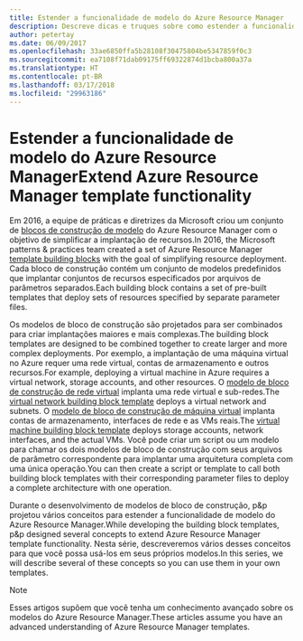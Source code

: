 ```yaml
---
title: Estender a funcionalidade de modelo do Azure Resource Manager
description: Descreve dicas e truques sobre como estender a funcionalidade de modelo do Azure Resource Manager
author: petertay
ms.date: 06/09/2017
ms.openlocfilehash: 33ae6850ffa5b28108f30475804be5347859f0c3
ms.sourcegitcommit: ea7108f71dab09175ff69322874d1bcba800a37a
ms.translationtype: HT
ms.contentlocale: pt-BR
ms.lasthandoff: 03/17/2018
ms.locfileid: "29963186"
---
```

# <a name="extend-azure-resource-manager-template-functionality"></a><span data-ttu-id="847ae-103">Estender a funcionalidade de modelo do Azure Resource Manager</span><span class="sxs-lookup"><span data-stu-id="847ae-103">Extend Azure Resource Manager template functionality</span></span>

<span data-ttu-id="847ae-104">Em 2016, a equipe de práticas e diretrizes da Microsoft criou um conjunto de [blocos de construção de modelo](https://github.com/mspnp/template-building-blocks/wiki) do Azure Resource Manager com o objetivo de simplificar a implantação de recursos.</span><span class="sxs-lookup"><span data-stu-id="847ae-104">In 2016, the Microsoft patterns & practices team created a set of Azure Resource Manager [template building blocks](https://github.com/mspnp/template-building-blocks/wiki) with the goal of simplifying resource deployment.</span></span> <span data-ttu-id="847ae-105">Cada bloco de construção contém um conjunto de modelos predefinidos que implantar conjuntos de recursos especificados por arquivos de parâmetros separados.</span><span class="sxs-lookup"><span data-stu-id="847ae-105">Each building block contains a set of pre-built templates that deploy sets of resources specified by separate parameter files.</span></span>

<span data-ttu-id="847ae-106">Os modelos de bloco de construção são projetados para ser combinados para criar implantações maiores e mais complexas.</span><span class="sxs-lookup"><span data-stu-id="847ae-106">The building block templates are designed to be combined together to create larger and more complex deployments.</span></span> <span data-ttu-id="847ae-107">Por exemplo, a implantação de uma máquina virtual no Azure requer uma rede virtual, contas de armazenamento e outros recursos.</span><span class="sxs-lookup"><span data-stu-id="847ae-107">For example, deploying a virtual machine in Azure requires a virtual network, storage accounts, and other resources.</span></span> <span data-ttu-id="847ae-108">O [modelo de bloco de construção de rede virtual](https://github.com/mspnp/template-building-blocks/wiki/VNet-(v1)) implanta uma rede virtual e sub-redes.</span><span class="sxs-lookup"><span data-stu-id="847ae-108">The [virtual network building block template](https://github.com/mspnp/template-building-blocks/wiki/VNet-(v1)) deploys a virtual network and subnets.</span></span> <span data-ttu-id="847ae-109">O [modelo de bloco de construção de máquina virtual](https://github.com/mspnp/template-building-blocks/wiki/Windows-and-Linux-VMs-(v1)) implanta contas de armazenamento, interfaces de rede e as VMs reais.</span><span class="sxs-lookup"><span data-stu-id="847ae-109">The [virtual machine building block template](https://github.com/mspnp/template-building-blocks/wiki/Windows-and-Linux-VMs-(v1)) deploys storage accounts, network interfaces, and the actual VMs.</span></span> <span data-ttu-id="847ae-110">Você pode criar um script ou um modelo para chamar os dois modelos de bloco de construção com seus arquivos de parâmetro correspondente para implantar uma arquitetura completa com uma única operação.</span><span class="sxs-lookup"><span data-stu-id="847ae-110">You can then create a script or template to call both building block templates with their corresponding parameter files to deploy a complete architecture with one operation.</span></span>

<span data-ttu-id="847ae-111">Durante o desenvolvimento de modelos de bloco de construção, p&p projetou vários conceitos para estender a funcionalidade de modelo do Azure Resource Manager.</span><span class="sxs-lookup"><span data-stu-id="847ae-111">While developing the building block templates, p&p designed several concepts to extend Azure Resource Manager template functionality.</span></span> <span data-ttu-id="847ae-112">Nesta série, descreveremos vários desses conceitos para que você possa usá-los em seus próprios modelos.</span><span class="sxs-lookup"><span data-stu-id="847ae-112">In this series, we will describe several of these concepts so you can use them in your own templates.</span></span>

> [!NOTE]
> <span data-ttu-id="847ae-113">Esses artigos supõem que você tenha um conhecimento avançado sobre os modelos do Azure Resource Manager.</span><span class="sxs-lookup"><span data-stu-id="847ae-113">These articles assume you have an advanced understanding of Azure Resource Manager templates.</span></span>